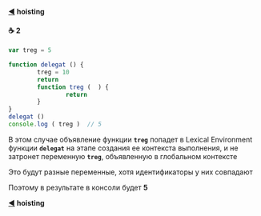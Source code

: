 [:arrow_backward:](https://github.com/garevna/js-course/wiki/function-object#hoisting) **hoisting**

#### :coffee: 2

```javascript
var treg = 5

function delegat () {
        treg = 10
        return
        function treg (  ) {
                return
        }
}
delegat ()
console.log ( treg )  // 5
```

В этом случае объявление функции  **`treg`**  попадет в Lexical Environment функции  **`delegat`** на этапе создания ее контекста выполнения, и не затронет переменную  **`treg`**,  объявленную в глобальном контексте

Это будут разные переменные,  хотя идентификаторы у них совпадают

Поэтому  в результате в консоли будет **5**

[:arrow_backward:](https://github.com/garevna/js-course/wiki/function-object#hoisting) **hoisting**